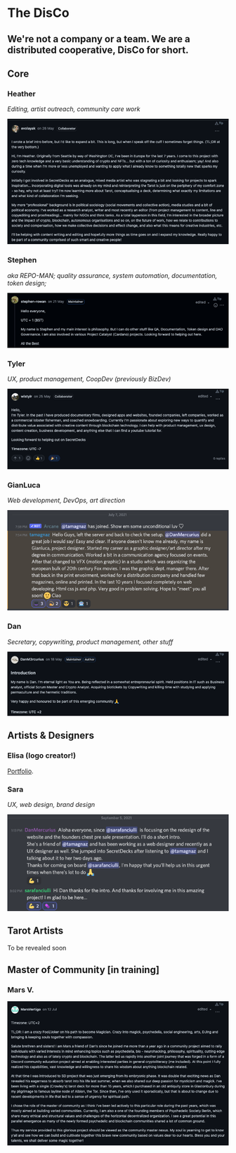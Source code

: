 # The DisCo

## We're not a company or a team. We are a distributed cooperative, DisCo for short.

## Core 

### Heather

_Editing, artist outreach, community care work_

![](../.gitbook/assets/screenshot-2021-09-19-at-21.39.09.png)

### Stephen

_aka REPO-MAN; quality assurance, system automation, documentation, token design;_ 

![](../.gitbook/assets/screenshot-2021-09-19-at-21.40.22.png)

### Tyler

_UX, product management, CoopDev \(previously BizDev\)_

![](../.gitbook/assets/screenshot-2021-09-19-at-21.39.43.png)

### GianLuca

_Web development, DevOps, art direction_

![](../.gitbook/assets/screenshot-2021-09-19-at-22.12.17.png)

### Dan 

_Secretary, copywriting, product management, other stuff_

![](../.gitbook/assets/screenshot-2021-09-19-at-21.40.15.png)



## Artists & Designers

### Elisa \(logo creator!\)

[Portfolio](https://issuu.com/elisadecrescenzo/docs/portfolioelisadecrescenzo2_798a666232b54b).

### Sara

_UX, web design, brand design_

![](../.gitbook/assets/screenshot-2021-09-19-at-21.49.21.png)

## Tarot Artists

To be revealed soon

## Master of Community \[in training\]

### Mars V.

![](../.gitbook/assets/screenshot-2021-09-19-at-21.39.28.png)




